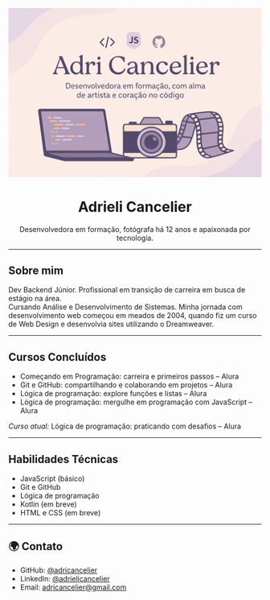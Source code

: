 <p align="center">
  <img src="./capa.png" alt="Capa do perfil" />
</p>

<h1 align="center"> Adrieli Cancelier </h1>

<p align="center">
Desenvolvedora em formação, fotógrafa há 12 anos e apaixonada por tecnologia.
</p>

---

## Sobre mim

Dev Backend Júnior.
Profissional em transição de carreira em busca de estágio na área.  
Cursando Análise e Desenvolvimento de Sistemas.
Minha jornada com desenvolvimento web começou em meados de 2004, quando fiz um curso de Web Design e desenvolvia sites utilizando o Dreamweaver.

---

## Cursos Concluídos

- Começando em Programação: carreira e primeiros passos – Alura  
- Git e GitHub: compartilhando e colaborando em projetos – Alura  
- Lógica de programação: explore funções e listas – Alura  
- Lógica de programação: mergulhe em programação com JavaScript – Alura  

*Curso atual:* Lógica de programação: praticando com desafios – Alura

---

## Habilidades Técnicas

- JavaScript (básico)  
- Git e GitHub  
- Lógica de programação  
- Kotlin (em breve)  
- HTML e CSS (em breve)

---

## 🌍 Contato

- GitHub: [@adricancelier](https://github.com/adricancelier)  
- LinkedIn: [@adrielicancelier](https://www.linkedin.com/in/adrielicancelier)  
- Email: [adricancelier@gmail.com](mailto:adricancelier@gmail.com)
